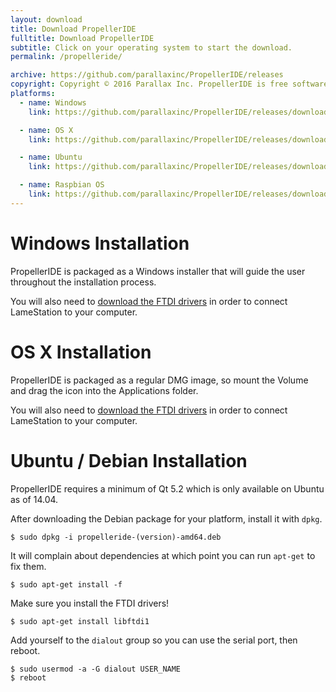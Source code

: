 ```yaml
---
layout: download
title: Download PropellerIDE
fulltitle: Download PropellerIDE
subtitle: Click on your operating system to start the download.
permalink: /propelleride/

archive: https://github.com/parallaxinc/PropellerIDE/releases
copyright: Copyright © 2016 Parallax Inc. PropellerIDE is free software, licensed under the GPLv3. It is and always will be free software.
platforms:
  - name: Windows
    link: https://github.com/parallaxinc/PropellerIDE/releases/download/0.38.5/propelleride-0.38.5-amd64.exe

  - name: OS X
    link: https://github.com/parallaxinc/PropellerIDE/releases/download/0.38.5/propelleride-0.38.5-amd64.dmg

  - name: Ubuntu
    link: https://github.com/parallaxinc/PropellerIDE/releases/download/0.38.5/propelleride-0.38.5-amd64.deb

  - name: Raspbian OS
    link: https://github.com/parallaxinc/PropellerIDE/releases/download/0.38.5/propelleride-0.38.5-armhf.deb
---
```


# Windows Installation

PropellerIDE is packaged as a Windows installer that will guide the user throughout the installation process.

You will also need to [download the FTDI drivers](http://www.ftdichip.com/Drivers/CDM/CDM21218_Setup.zip)
in order to connect LameStation to your computer.

# OS X Installation

PropellerIDE is packaged as a regular DMG image, so mount the Volume and drag the icon into the Applications folder.

You will also need to [download the FTDI drivers](http://www.ftdichip.com/Drivers/VCP/MacOSX/FTDIUSBSerialDriver_v2_2_18.dmg)
in order to connect LameStation to your computer.

# Ubuntu / Debian Installation

PropellerIDE requires a minimum of Qt 5.2 which is only available on Ubuntu as of 14.04.

After downloading the Debian package for your platform, install it with `dpkg`.

    $ sudo dpkg -i propelleride-(version)-amd64.deb

It will complain about dependencies at which point you can run `apt-get` to fix them.

    $ sudo apt-get install -f

Make sure you install the FTDI drivers!

    $ sudo apt-get install libftdi1

Add yourself to the `dialout` group so you can use the serial port, then reboot.

    $ sudo usermod -a -G dialout USER_NAME
    $ reboot
